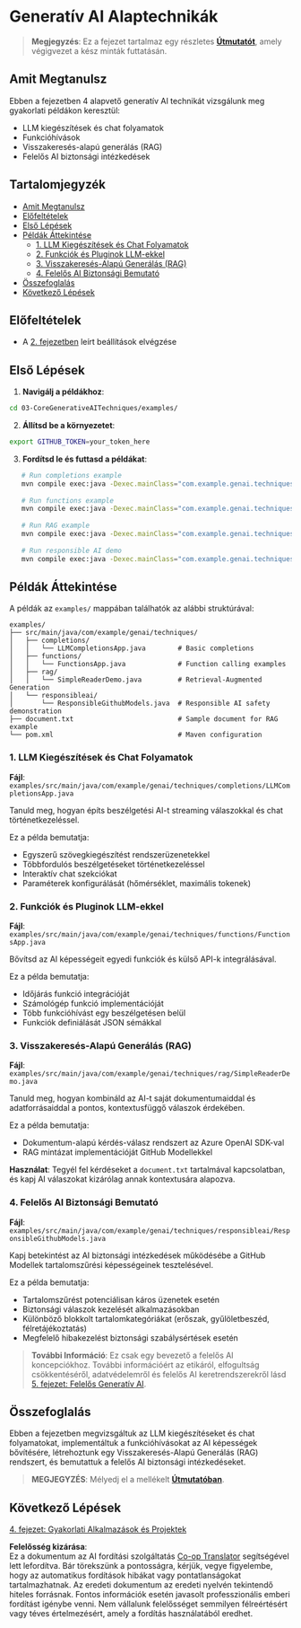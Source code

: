 <!--
CO_OP_TRANSLATOR_METADATA:
{
  "original_hash": "0a27b17f64f598a80b72d93b98b7ed04",
  "translation_date": "2025-07-21T20:40:04+00:00",
  "source_file": "03-CoreGenerativeAITechniques/README.md",
  "language_code": "hu"
}
-->
# Generatív AI Alaptechnikák

>**Megjegyzés**: Ez a fejezet tartalmaz egy részletes [**Útmutatót**](./TUTORIAL.md), amely végigvezet a kész minták futtatásán.

## Amit Megtanulsz
Ebben a fejezetben 4 alapvető generatív AI technikát vizsgálunk meg gyakorlati példákon keresztül:
- LLM kiegészítések és chat folyamatok
- Funkcióhívások
- Visszakeresés-alapú generálás (RAG)
- Felelős AI biztonsági intézkedések

## Tartalomjegyzék

- [Amit Megtanulsz](../../../03-CoreGenerativeAITechniques)
- [Előfeltételek](../../../03-CoreGenerativeAITechniques)
- [Első Lépések](../../../03-CoreGenerativeAITechniques)
- [Példák Áttekintése](../../../03-CoreGenerativeAITechniques)
  - [1. LLM Kiegészítések és Chat Folyamatok](../../../03-CoreGenerativeAITechniques)
  - [2. Funkciók és Pluginok LLM-ekkel](../../../03-CoreGenerativeAITechniques)
  - [3. Visszakeresés-Alapú Generálás (RAG)](../../../03-CoreGenerativeAITechniques)
  - [4. Felelős AI Biztonsági Bemutató](../../../03-CoreGenerativeAITechniques)
- [Összefoglalás](../../../03-CoreGenerativeAITechniques)
- [Következő Lépések](../../../03-CoreGenerativeAITechniques)

## Előfeltételek

- A [2. fejezetben](../../../02-SetupDevEnvironment) leírt beállítások elvégzése

## Első Lépések

1. **Navigálj a példákhoz**:  
```bash
cd 03-CoreGenerativeAITechniques/examples/
```  
2. **Állítsd be a környezetet**:  
```bash
export GITHUB_TOKEN=your_token_here
```  
3. **Fordítsd le és futtasd a példákat**:  
```bash
   # Run completions example
   mvn compile exec:java -Dexec.mainClass="com.example.genai.techniques.completions.LLMCompletionsApp"
   
   # Run functions example  
   mvn compile exec:java -Dexec.mainClass="com.example.genai.techniques.functions.FunctionsApp"
   
   # Run RAG example
   mvn compile exec:java -Dexec.mainClass="com.example.genai.techniques.rag.SimpleReaderDemo"
   
   # Run responsible AI demo
   mvn compile exec:java -Dexec.mainClass="com.example.genai.techniques.responsibleai.ResponsibleGithubModels"
   ```  

## Példák Áttekintése

A példák az `examples/` mappában találhatók az alábbi struktúrával:

```
examples/
├── src/main/java/com/example/genai/techniques/
│   ├── completions/
│   │   └── LLMCompletionsApp.java        # Basic completions 
│   ├── functions/
│   │   └── FunctionsApp.java             # Function calling examples
│   ├── rag/
│   │   └── SimpleReaderDemo.java         # Retrieval-Augmented Generation
│   └── responsibleai/
│       └── ResponsibleGithubModels.java  # Responsible AI safety demonstration
├── document.txt                          # Sample document for RAG example
└── pom.xml                               # Maven configuration
```

### 1. LLM Kiegészítések és Chat Folyamatok
**Fájl**: `examples/src/main/java/com/example/genai/techniques/completions/LLMCompletionsApp.java`

Tanuld meg, hogyan építs beszélgetési AI-t streaming válaszokkal és chat történetkezeléssel.

Ez a példa bemutatja:
- Egyszerű szövegkiegészítést rendszerüzenetekkel
- Többfordulós beszélgetéseket történetkezeléssel
- Interaktív chat szekciókat
- Paraméterek konfigurálását (hőmérséklet, maximális tokenek)

### 2. Funkciók és Pluginok LLM-ekkel
**Fájl**: `examples/src/main/java/com/example/genai/techniques/functions/FunctionsApp.java`

Bővítsd az AI képességeit egyedi funkciók és külső API-k integrálásával.

Ez a példa bemutatja:
- Időjárás funkció integrációját
- Számológép funkció implementációját  
- Több funkcióhívást egy beszélgetésen belül
- Funkciók definiálását JSON sémákkal

### 3. Visszakeresés-Alapú Generálás (RAG)
**Fájl**: `examples/src/main/java/com/example/genai/techniques/rag/SimpleReaderDemo.java`

Tanuld meg, hogyan kombináld az AI-t saját dokumentumaiddal és adatforrásaiddal a pontos, kontextusfüggő válaszok érdekében.

Ez a példa bemutatja:
- Dokumentum-alapú kérdés-válasz rendszert az Azure OpenAI SDK-val
- RAG mintázat implementációját GitHub Modellekkel

**Használat**: Tegyél fel kérdéseket a `document.txt` tartalmával kapcsolatban, és kapj AI válaszokat kizárólag annak kontextusára alapozva.

### 4. Felelős AI Biztonsági Bemutató
**Fájl**: `examples/src/main/java/com/example/genai/techniques/responsibleai/ResponsibleGithubModels.java`

Kapj betekintést az AI biztonsági intézkedések működésébe a GitHub Modellek tartalomszűrési képességeinek tesztelésével.

Ez a példa bemutatja:
- Tartalomszűrést potenciálisan káros üzenetek esetén
- Biztonsági válaszok kezelését alkalmazásokban
- Különböző blokkolt tartalomkategóriákat (erőszak, gyűlöletbeszéd, félretájékoztatás)
- Megfelelő hibakezelést biztonsági szabálysértések esetén

> **További Információ**: Ez csak egy bevezető a felelős AI koncepciókhoz. További információért az etikáról, elfogultság csökkentéséről, adatvédelemről és felelős AI keretrendszerekről lásd [5. fejezet: Felelős Generatív AI](../05-ResponsibleGenAI/README.md).

## Összefoglalás

Ebben a fejezetben megvizsgáltuk az LLM kiegészítéseket és chat folyamatokat, implementáltuk a funkcióhívásokat az AI képességek bővítésére, létrehoztunk egy Visszakeresés-Alapú Generálás (RAG) rendszert, és bemutattuk a felelős AI biztonsági intézkedéseket.

> **MEGJEGYZÉS**: Mélyedj el a mellékelt [**Útmutatóban**](./TUTORIAL.md).

## Következő Lépések

[4. fejezet: Gyakorlati Alkalmazások és Projektek](../04-PracticalSamples/README.md)

**Felelősség kizárása**:  
Ez a dokumentum az AI fordítási szolgáltatás [Co-op Translator](https://github.com/Azure/co-op-translator) segítségével lett lefordítva. Bár törekszünk a pontosságra, kérjük, vegye figyelembe, hogy az automatikus fordítások hibákat vagy pontatlanságokat tartalmazhatnak. Az eredeti dokumentum az eredeti nyelvén tekintendő hiteles forrásnak. Fontos információk esetén javasolt professzionális emberi fordítást igénybe venni. Nem vállalunk felelősséget semmilyen félreértésért vagy téves értelmezésért, amely a fordítás használatából eredhet.
